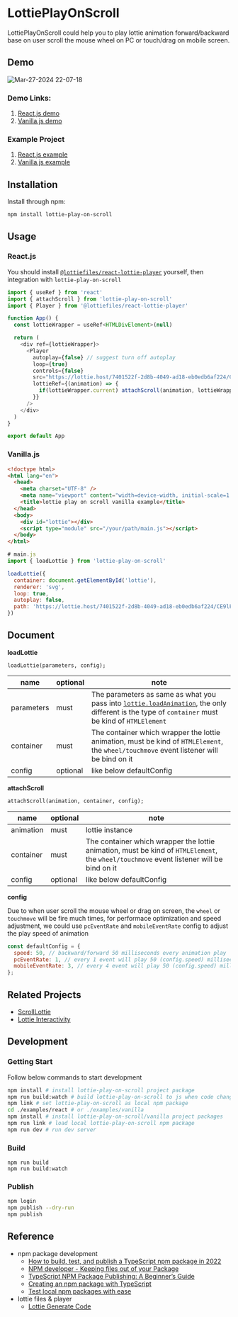 # LottiePlayOnScroll

LottiePlayOnScroll could help you to play lottie animation forward/backward base on user scroll the mouse wheel on PC or touch/drag on mobile screen.

## Demo

![Mar-27-2024 22-07-18](https://github.com/NorthBei/lottie-play-on-scroll/assets/15665709/b7224711-9e27-4802-8542-50d0ff290e8f)


### Demo Links:
1. [React.js demo](https://northbei.github.io/lottie-play-on-scroll/examples/react/demo/)
2. [Vanilla.js demo](https://northbei.github.io/lottie-play-on-scroll/examples/vanilla/demo/)

### Example Project
1. [React.js example](https://northbei.github.io/lottie-play-on-scroll/examples/react/)
2. [Vanilla.js example](https://northbei.github.io/lottie-play-on-scroll/examples/vanilla/)

## Installation

Install through npm:

```
npm install lottie-play-on-scroll
```

## Usage

### React.js

You should install [`@lottiefiles/react-lottie-player`](https://github.com/LottieFiles/lottie-react) yourself, then integration with `lottie-play-on-scroll`

```javascript
import { useRef } from 'react'
import { attachScroll } from 'lottie-play-on-scroll'
import { Player } from '@lottiefiles/react-lottie-player'

function App() {
  const lottieWrapper = useRef<HTMLDivElement>(null)

  return (
    <div ref={lottieWrapper}>
      <Player
        autoplay={false} // suggest turn off autoplay
        loop={true}
        controls={false}
        src="https://lottie.host/7401522f-2d8b-4049-ad18-eb0edb6af224/CE9lFrNlEH.json"
        lottieRef={(animation) => {
          if(lottieWrapper.current) attachScroll(animation, lottieWrapper.current)
        }}
      />
    </div>
  )
}

export default App
```

### Vanilla.js

```html
<!doctype html>
<html lang="en">
  <head>
    <meta charset="UTF-8" />
    <meta name="viewport" content="width=device-width, initial-scale=1.0" />
    <title>lottie play on scroll vanilla example</title>
  </head>
  <body>
    <div id="lottie"></div>
    <script type="module" src="/your/path/main.js"></script>
  </body>
</html>
```

```javascript
# main.js
import { loadLottie } from 'lottie-play-on-scroll'

loadLottie({
  container: document.getElementById('lottie'),
  renderer: 'svg',
  loop: true,
  autoplay: false,
  path: 'https://lottie.host/7401522f-2d8b-4049-ad18-eb0edb6af224/CE9lFrNlEH.json' // or '/lottie/data.json'
})
```

## Document

**loadLottie**

```
loadLottie(parameters, config);
```

|name|optional|note|
|-|-|-|
|parameters|must| The parameters as same as what you pass into [`lottie.loadAnimation`](https://github.com/airbnb/lottie-web?tab=readme-ov-file#html), the only different is the type of `container` must be kind of `HTMLElement` |
|container|must|The container which wrapper the lottie animation,  must be kind of `HTMLElement`, the `wheel/touchmove` event listener will be bind on it |
|config|optional|like below defaultConfig|


**attachScroll**

```
attachScroll(animation, container, config);
```

|name|optional|note|
|-|-|-|
|animation|must|lottie instance|
|container|must|The container which wrapper the lottie animation,  must be kind of `HTMLElement`, the `wheel/touchmove` event listener will be bind on it |
|config|optional|like below defaultConfig|

**config**

Due to when user scroll the mouse wheel or drag on screen, the `wheel` or `touchmove` will be fire much times, for performace optimization and speed adjustment, we could use `pcEventRate` and `mobileEventRate` config to adjust the play speed of animation

```javascript
const defaultConfig = {
  speed: 50, // backward/forward 50 milliseconds every animation play
  pcEventRate: 1, // every 1 event will play 50 (config.speed) milliseconds animation 
  mobileEventRate: 3, // every 4 event will play 50 (config.speed) milliseconds animation
};
```


## Related Projects
- [ScrollLottie](https://github.com/chrisgannon/ScrollLottie)
- [Lottie Interactivity](https://www.npmjs.com/package/@lottiefiles/lottie-interactivity?activeTab=readme)


## Development

### Getting Start

Follow below commands to start development

```bash
npm install # install lottie-play-on-scroll project package
npm run build:watch # build lottie-play-on-scroll to js when code change
npm link # set lottie-play-on-scroll as local npm package
cd ./examples/react # or ./examples/vanilla
npm install # install lottie-play-on-scroll/vanilla project packages
npm run link # load local lottie-play-on-scroll npm package
npm run dev # run dev server
```

### Build

```
npm run build
npm run build:watch
```

### Publish

```bash
npm login
npm publish --dry-run
npm publish
```

## Reference
- npm package development
  - [How to build, test, and publish a TypeScript npm package in 2022](https://www.typescriptbites.io/articles/build-test-and-publish-typescript-npm-package-2022)
  - [NPM developer - Keeping files out of your Package](https://docs.npmjs.com/cli/v10/using-npm/developers#keeping-files-out-of-your-package)
  - [TypeScript NPM Package Publishing: A Beginner’s Guide](https://pauloe-me.medium.com/typescript-npm-package-publishing-a-beginners-guide-40b95908e69c)
  - [Creating an npm package with TypeScript](https://medium.com/@the_nick_morgan/creating-an-npm-package-with-typescript-c38b97a793cf)
  - [Test local npm packages with ease](https://urre.me/writings/test-local-npm-packages/)
- lottie files & player
  - [Lottie Generate Code](https://lottiefiles.com/web-player)
